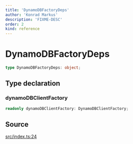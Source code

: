 ```yaml
---
title: 'DynamoDBFactoryDeps'
author: 'Konrad Markus'
description: 'FIXME-DESC'
order: 2
kind: reference
---
```


# DynamoDBFactoryDeps

```ts
type DynamoDBFactoryDeps: object;
```

## Type declaration

### dynamoDBClientFactory

```ts
readonly dynamoDBClientFactory: DynamoDBClientFactory;
```

## Source

[src/index.ts:24](https://github.com/konkerdotdev/aws-client-effect-dynamodb/blob/61cc23ece48bc14ff19d7990e27b716d0c6ee7ed/src/index.ts#L24)
